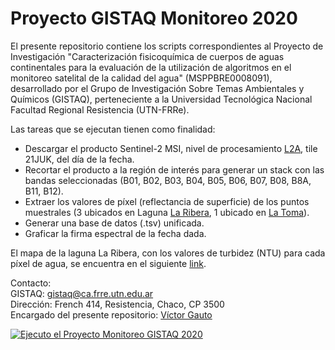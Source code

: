 # Proyecto GISTAQ Monitoreo 2020

El presente repositorio contiene los scripts correspondientes al Proyecto de Investigación "Caracterización fisicoquímica de cuerpos de aguas continentales para la evaluación de la utilización de algoritmos en el monitoreo satelital de la calidad del agua" (MSPPBRE0008091), desarrollado por el Grupo de Investigación Sobre Temas Ambientales y Químicos (GISTAQ), perteneciente a la Universidad Tecnológica Nacional Facultad Regional Resistencia (UTN-FRRe).

Las tareas que se ejecutan tienen como finalidad:

- Descargar el producto Sentinel-2 MSI, nivel de procesamiento [L2A](https://sentinels.copernicus.eu/web/sentinel/user-guides/sentinel-2-msi/processing-levels/level-2), tile 21JUK, del día de la fecha.
- Recortar el producto a la región de interés para generar un stack con las bandas seleccionadas (B01, B02, B03, B04, B05, B06, B07, B08, B8A, B11, B12).
- Extraer los valores de píxel (reflectancia de superficie) de los puntos muestrales (3 ubicados en Laguna [La Ribera](https://goo.gl/maps/CBzpv8khrSonE4Fw9), 1 ubicado en [La Toma](https://goo.gl/maps/WMDzJCJnPCbFjQhb8)).
- Generar una base de datos (.tsv) unificada.
- Graficar la firma espectral de la fecha dada.

El mapa de la laguna La Ribera, con los valores de turbidez (NTU) para cada píxel de agua, se encuentra en el siguiente [link](https://vhgauto.github.io/monitoreo/).

Contacto:  
GISTAQ: [gistaq@ca.frre.utn.edu.ar](mailto:gistaq@ca.frre.utn.edu.ar)  
Dirección: French 414, Resistencia, Chaco, CP 3500  
Encargado del presente repositorio: [Víctor Gauto](mailto:victor.gauto@outlook.com)

[![Ejecuto el Proyecto Monitoreo GISTAQ 2020](https://github.com/vhgauto/monitoreo/actions/workflows/run_pipeline.yml/badge.svg)](https://github.com/vhgauto/monitoreo/actions/workflows/run_pipeline.yml)
